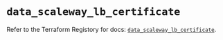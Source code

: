 # `data_scaleway_lb_certificate`

Refer to the Terraform Registory for docs: [`data_scaleway_lb_certificate`](https://www.terraform.io/docs/providers/scaleway/d/lb_certificate).
